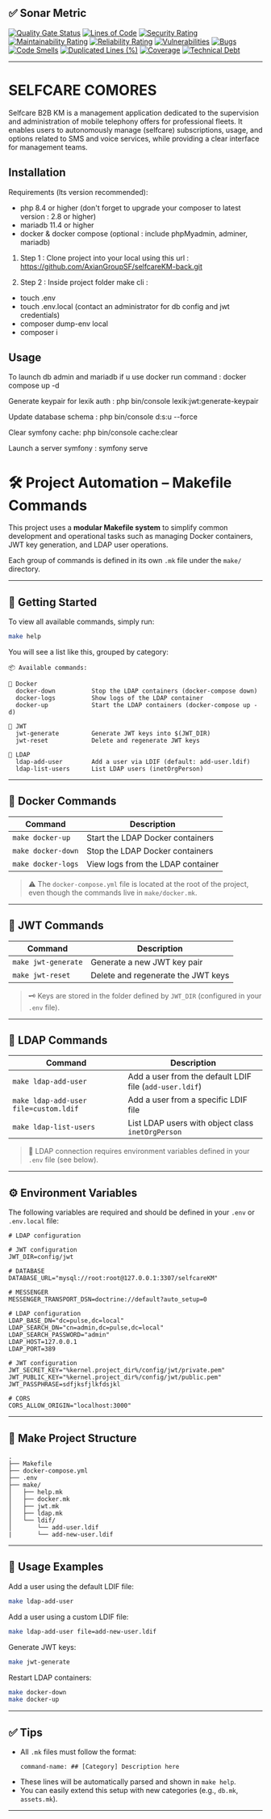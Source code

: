 ## ✅ Sonar Metric
[![Quality Gate Status](https://sonar-php.pulse.mg/api/project_badges/measure?project=SelfcareKM-back&metric=alert_status&token=ea073f7c49fa2ae4d77f5b81d48159e2f15eacf1)](https://sonar-php.pulse.mg/dashboard?id=SelfcareKM-back)
[![Lines of Code](https://sonar-php.pulse.mg/api/project_badges/measure?project=SelfcareKM-back&metric=ncloc&token=ea073f7c49fa2ae4d77f5b81d48159e2f15eacf1)](https://sonar-php.pulse.mg/dashboard?id=SelfcareKM-back)
[![Security Rating](https://sonar-php.pulse.mg/api/project_badges/measure?project=SelfcareKM-back&metric=security_rating&token=ea073f7c49fa2ae4d77f5b81d48159e2f15eacf1)](https://sonar-php.pulse.mg/dashboard?id=SelfcareKM-back)
[![Maintainability Rating](https://sonar-php.pulse.mg/api/project_badges/measure?project=SelfcareKM-back&metric=sqale_rating&token=ea073f7c49fa2ae4d77f5b81d48159e2f15eacf1)](https://sonar-php.pulse.mg/dashboard?id=SelfcareKM-back)
[![Reliability Rating](https://sonar-php.pulse.mg/api/project_badges/measure?project=SelfcareKM-back&metric=reliability_rating&token=ea073f7c49fa2ae4d77f5b81d48159e2f15eacf1)](https://sonar-php.pulse.mg/dashboard?id=SelfcareKM-back)
[![Vulnerabilities](https://sonar-php.pulse.mg/api/project_badges/measure?project=SelfcareKM-back&metric=vulnerabilities&token=ea073f7c49fa2ae4d77f5b81d48159e2f15eacf1)](https://sonar-php.pulse.mg/dashboard?id=SelfcareKM-back)
[![Bugs](https://sonar-php.pulse.mg/api/project_badges/measure?project=SelfcareKM-back&metric=bugs&token=ea073f7c49fa2ae4d77f5b81d48159e2f15eacf1)](https://sonar-php.pulse.mg/dashboard?id=SelfcareKM-back)
[![Code Smells](https://sonar-php.pulse.mg/api/project_badges/measure?project=SelfcareKM-back&metric=code_smells&token=ea073f7c49fa2ae4d77f5b81d48159e2f15eacf1)](https://sonar-php.pulse.mg/dashboard?id=SelfcareKM-back)
[![Duplicated Lines (%)](https://sonar-php.pulse.mg/api/project_badges/measure?project=SelfcareKM-back&metric=duplicated_lines_density&token=ea073f7c49fa2ae4d77f5b81d48159e2f15eacf1)](https://sonar-php.pulse.mg/dashboard?id=SelfcareKM-back)
[![Coverage](https://sonar-php.pulse.mg/api/project_badges/measure?project=SelfcareKM-back&metric=coverage&token=ea073f7c49fa2ae4d77f5b81d48159e2f15eacf1)](https://sonar-php.pulse.mg/dashboard?id=SelfcareKM-back)
[![Technical Debt](https://sonar-php.pulse.mg/api/project_badges/measure?project=SelfcareKM-back&metric=sqale_index&token=ea073f7c49fa2ae4d77f5b81d48159e2f15eacf1)](https://sonar-php.pulse.mg/dashboard?id=SelfcareKM-back)

---

# SELFCARE COMORES

Selfcare B2B KM is a management application dedicated to the supervision and administration of mobile telephony offers for professional fleets. It enables users to autonomously manage (selfcare) subscriptions, usage, and options related to SMS and voice services, while providing a clear interface for management teams.

## Installation

Requirements (lts version recommended): 

- php 8.4 or higher (don't forget to upgrade your composer to latest version : 2.8 or higher)
- mariadb 11.4 or higher
- docker & docker compose (optional : include phpMyadmin, adminer, mariadb)

1. Step 1 : 
 Clone project into your local using this url :  https://github.com/AxianGroupSF/selfcareKM-back.git

2. Step 2 : 
 Inside project folder make cli : 
 - touch .env
 - touch .env.local (contact an administrator for db config and jwt credentials)
 - composer dump-env local
 - composer i

## Usage

To launch db admin and mariadb if u use docker run command  : 
docker compose up -d

Generate keypair for lexik auth :
php bin/console lexik:jwt:generate-keypair

Update database schema :
php bin/console d:s:u --force

Clear symfony cache:
php bin/console cache:clear

Launch a server symfony : 
symfony serve



# 🛠 Project Automation – Makefile Commands

This project uses a **modular Makefile system** to simplify common development and operational tasks such as managing Docker containers, JWT key generation, and LDAP user operations.

Each group of commands is defined in its own `.mk` file under the `make/` directory.

---

## 📖 Getting Started

To view all available commands, simply run:

```bash
make help
```

You will see a list like this, grouped by category:

```
📦 Available commands:

🔷 Docker
  docker-down          Stop the LDAP containers (docker-compose down)
  docker-logs          Show logs of the LDAP container
  docker-up            Start the LDAP containers (docker-compose up -d)

🔷 JWT
  jwt-generate         Generate JWT keys into $(JWT_DIR)
  jwt-reset            Delete and regenerate JWT keys

🔷 LDAP
  ldap-add-user        Add a user via LDIF (default: add-user.ldif)
  ldap-list-users      List LDAP users (inetOrgPerson)
```

---

## 🐳 Docker Commands

| Command             | Description                                      |
|---------------------|--------------------------------------------------|
| `make docker-up`    | Start the LDAP Docker containers                 |
| `make docker-down`  | Stop the LDAP Docker containers                  |
| `make docker-logs`  | View logs from the LDAP container                |

> ⚠️ The `docker-compose.yml` file is located at the root of the project, even though the commands live in `make/docker.mk`.

---

## 🔐 JWT Commands

| Command              | Description                                     |
|----------------------|-------------------------------------------------|
| `make jwt-generate`  | Generate a new JWT key pair                     |
| `make jwt-reset`     | Delete and regenerate the JWT keys              |

> 🗝️ Keys are stored in the folder defined by `JWT_DIR` (configured in your `.env` file).

---

## 📇 LDAP Commands

| Command                                | Description                                                        |
|----------------------------------------|--------------------------------------------------------------------|
| `make ldap-add-user`                   | Add a user from the default LDIF file (`add-user.ldif`)            |
| `make ldap-add-user file=custom.ldif`  | Add a user from a specific LDIF file                               |
| `make ldap-list-users`                 | List LDAP users with object class `inetOrgPerson`                  |

> 🔐 LDAP connection requires environment variables defined in your `.env` file (see below).

---

## ⚙️ Environment Variables

The following variables are required and should be defined in your `.env` or `.env.local` file:

```env
# LDAP configuration

# JWT configuration
JWT_DIR=config/jwt

# DATABASE
DATABASE_URL="mysql://root:root@127.0.0.1:3307/selfcareKM"

# MESSENGER
MESSENGER_TRANSPORT_DSN=doctrine://default?auto_setup=0

# LDAP configuration
LDAP_BASE_DN="dc=pulse,dc=local"
LDAP_SEARCH_DN="cn=admin,dc=pulse,dc=local"
LDAP_SEARCH_PASSWORD="admin"
LDAP_HOST=127.0.0.1
LDAP_PORT=389

# JWT configuration
JWT_SECRET_KEY="%kernel.project_dir%/config/jwt/private.pem"
JWT_PUBLIC_KEY="%kernel.project_dir%/config/jwt/public.pem"
JWT_PASSPHRASE=sdfjksfjlkfdsjkl

# CORS
CORS_ALLOW_ORIGIN="localhost:3000"

```

---

## 📁 Make Project Structure

```
.
├── Makefile
├── docker-compose.yml
├── .env
├── make/
│   ├── help.mk
│   ├── docker.mk
│   ├── jwt.mk
│   ├── ldap.mk
│   └── ldif/
│       └── add-user.ldif
|       └── add-new-user.ldif
```

---

## 🧪 Usage Examples

Add a user using the default LDIF file:

```bash
make ldap-add-user
```

Add a user using a custom LDIF file:

```bash
make ldap-add-user file=add-new-user.ldif
```

Generate JWT keys:

```bash
make jwt-generate
```

Restart LDAP containers:

```bash
make docker-down
make docker-up
```

---

## ✅ Tips

- All `.mk` files must follow the format:
  ```make
  command-name: ## [Category] Description here
  ```
- These lines will be automatically parsed and shown in `make help`.
- You can easily extend this setup with new categories (e.g., `db.mk`, `assets.mk`).

---
